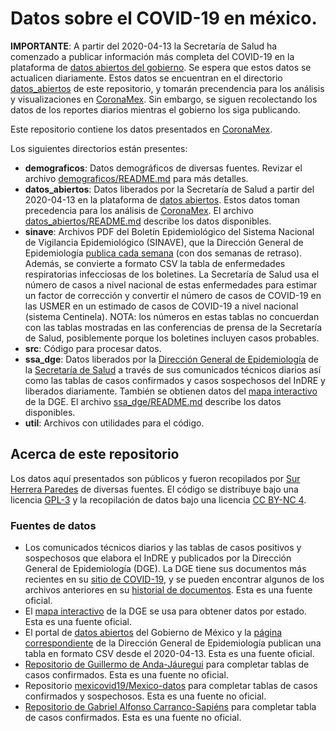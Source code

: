 # Datos sobre el COVID-19 en méxico.

**IMPORTANTE**: A partir del 2020-04-13 la Secretaría de Salud ha comenzado
a publicar información más completa del COVID-19 en la plataforma de
[datos abiertos del gobierno](https://datos.gob.mx/busca/dataset/informacion-referente-a-casos-covid-19-en-mexico).
Se espera que estos datos se actualicen diariamente. Estos datos se encuentran
en el directorio [datos_abiertos](datos_abiertos/) de este repositorio,
y tomarán precendencia para los análisis y visualizaciones en
[CoronaMex](https://coronamex.github.io). Sin embargo, se siguen recolectando
los datos de los reportes diarios mientras el gobierno los siga publicando.

Este repositorio contiene los datos presentados en
[CoronaMex](https://github.com/coronamex).

Los siguientes directorios están presentes:

* **demograficos**: Datos demográficos de diversas fuentes. Revizar el archivo
[demograficos/README.md](demograficos/README.md) para más detalles.
* **datos_abiertos**: Datos liberados por la Secretaría de Salud a partir
del 2020-04-13  en la plataforma de
[datos abiertos](https://datos.gob.mx/busca/dataset/informacion-referente-a-casos-covid-19-en-mexico).
Estos datos toman precedencia para los análisis de
[CoronaMex](https://coronamex.github.io).
El archivo [datos_abiertos/README.md](datos_abiertos/README.md) describe
los datos disponibles.
* **sinave**: Archivos PDF del Boletín Epidemiológico del Sistema Nacional
de Vigilancia Epidemiológico (SINAVE), que la Dirección General de
Epidemiología
[publica cada semana](https://www.gob.mx/salud/documentos/boletinepidemiologico-sistema-nacional-de-vigilancia-epidemiologica-sistema-unico-de-informacion-231750) (con dos semanas de retraso). Además, se convierte a formato CSV la tabla de enfermedades respiratorias
infecciosas de los boletines. La Secretaría de Salud usa el número de casos
a nivel nacional de estas enfermedades para estimar un factor de corrección y
convertir el número de casos de COVID-19 en las USMER en un estimado de casos
de COVID-19 a nivel nacional (sistema Centinela). NOTA: los números en estas
tablas no concuerdan con las tablas mostradas en las conferencias de prensa
de la Secretaría de Salud, posiblemente porque los boletines incluyen
casos probables.
* **src**: Código para procesar datos.
* **ssa_dge**: Datos liberados por la [Dirección General de Epidemiología](https://www.gob.mx/salud/acciones-y-programas/direccion-general-de-epidemiologia)
de la [Secretaría de Salud](https://www.gob.mx/salud) a través de sus comunicados
técnicos diarios así como las tablas de casos confirmados y casos sospechosos
del InDRE y liberados diariamente. También se obtienen datos del
[mapa interactivo](https://covid19.sinave.gob.mx/mapa.aspx) de la DGE.
El archivo [ssa_dge/README.md](ssa_dge/README.md) describe los datos
disponibles.
* **util**: Archivos con utilidades para el código.

## Acerca de este repositorio

Los datos aquí presentados son públicos y fueron recopilados por
[Sur Herrera Paredes](https://github.com/surh) de diversas fuentes.
El código se distribuye bajo una licencia [GPL-3](CODE_LICENSE) y la recopilación
de datos bajo una licencia [CC BY-NC 4](DATA_LICENSE).

### Fuentes de datos

* Los comunicados técnicos diarios y las tablas de casos positivos y
sospechosos que elabora el InDRE y publicados por la Dirección General
de Epidemiología (DGE). La DGE tiene sus documentos más recientes
en su
[sitio de COVID-19](https://www.gob.mx/salud/documentos/coronavirus-covid-19-comunicado-tecnico-diario-238449),
y se pueden encontrar algunos de los archivos anteriores en su
[historial de documentos](https://www.gob.mx/salud/es/archivo/documentos).
Esta es una fuente oficial.
* El [mapa interactivo](http://covid19.sinave.gob.mx/mapa.aspx) de la DGE se
usa para obtener datos por estado. Esta es una fuente oficial.
* El portal de
[datos abiertos](https://datos.gob.mx/busca/dataset/informacion-referente-a-casos-covid-19-en-mexico)
del Gobierno de México y la
[página correspondiente](https://www.gob.mx/salud/documentos/datos-abiertos-152127) de la Dirección General de Epidemiología publican una tabla
en formato CSV desde el 2020-04-13. Esta es una fuente oficial.
* [Repositorio de Guillermo de Anda-Jáuregui](https://github.com/guillermodeandajauregui/datos_covid19.mx) para completar tablas de casos confirmados. Esta es una
fuente no oficial.
* Repositorio [mexicovid19/Mexico-datos](https://github.com/mexicovid19/Mexico-datos)
para completar tablas de casos confirmados y sospechosos. Esta es una fuente
no oficial.
* [Repositorio de Gabriel Alfonso Carranco-Sapiéns](https://github.com/carranco-sga/Mexico-COVID-19)
para completar tabla de casos confirmados. Esta es una fuente no oficial.

